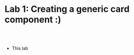 <!-- .slide: class="exercice"-->

# Lab 1: Creating a generic card component :)

<br><br>

- This lab 
